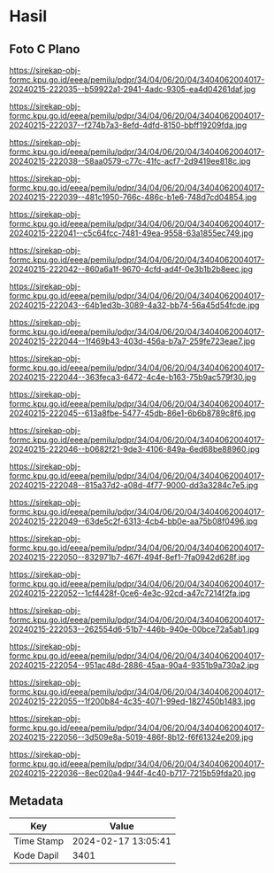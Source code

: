 # Hasil

## Foto C Plano

https://sirekap-obj-formc.kpu.go.id/eeea/pemilu/pdpr/34/04/06/20/04/3404062004017-20240215-222035--b59922a1-2941-4adc-9305-ea4d04261daf.jpg

https://sirekap-obj-formc.kpu.go.id/eeea/pemilu/pdpr/34/04/06/20/04/3404062004017-20240215-222037--f274b7a3-8efd-4dfd-8150-bbff19209fda.jpg

https://sirekap-obj-formc.kpu.go.id/eeea/pemilu/pdpr/34/04/06/20/04/3404062004017-20240215-222038--58aa0579-c77c-41fc-acf7-2d9419ee818c.jpg

https://sirekap-obj-formc.kpu.go.id/eeea/pemilu/pdpr/34/04/06/20/04/3404062004017-20240215-222039--481c1950-766c-486c-b1e6-748d7cd04854.jpg

https://sirekap-obj-formc.kpu.go.id/eeea/pemilu/pdpr/34/04/06/20/04/3404062004017-20240215-222041--c5c64fcc-7481-49ea-9558-63a1855ec749.jpg

https://sirekap-obj-formc.kpu.go.id/eeea/pemilu/pdpr/34/04/06/20/04/3404062004017-20240215-222042--860a6a1f-9670-4cfd-ad4f-0e3b1b2b8eec.jpg

https://sirekap-obj-formc.kpu.go.id/eeea/pemilu/pdpr/34/04/06/20/04/3404062004017-20240215-222043--64b1ed3b-3089-4a32-bb74-56a45d54fcde.jpg

https://sirekap-obj-formc.kpu.go.id/eeea/pemilu/pdpr/34/04/06/20/04/3404062004017-20240215-222044--1f469b43-403d-456a-b7a7-259fe723eae7.jpg

https://sirekap-obj-formc.kpu.go.id/eeea/pemilu/pdpr/34/04/06/20/04/3404062004017-20240215-222044--363feca3-6472-4c4e-b163-75b9ac579f30.jpg

https://sirekap-obj-formc.kpu.go.id/eeea/pemilu/pdpr/34/04/06/20/04/3404062004017-20240215-222045--613a8fbe-5477-45db-86e1-6b6b8789c8f6.jpg

https://sirekap-obj-formc.kpu.go.id/eeea/pemilu/pdpr/34/04/06/20/04/3404062004017-20240215-222046--b0682f21-9de3-4106-849a-6ed68be88960.jpg

https://sirekap-obj-formc.kpu.go.id/eeea/pemilu/pdpr/34/04/06/20/04/3404062004017-20240215-222048--815a37d2-a08d-4f77-9000-dd3a3284c7e5.jpg

https://sirekap-obj-formc.kpu.go.id/eeea/pemilu/pdpr/34/04/06/20/04/3404062004017-20240215-222049--63de5c2f-6313-4cb4-bb0e-aa75b08f0496.jpg

https://sirekap-obj-formc.kpu.go.id/eeea/pemilu/pdpr/34/04/06/20/04/3404062004017-20240215-222050--832971b7-467f-494f-8ef1-7fa0942d628f.jpg

https://sirekap-obj-formc.kpu.go.id/eeea/pemilu/pdpr/34/04/06/20/04/3404062004017-20240215-222052--1cf4428f-0ce6-4e3c-92cd-a47c7214f2fa.jpg

https://sirekap-obj-formc.kpu.go.id/eeea/pemilu/pdpr/34/04/06/20/04/3404062004017-20240215-222053--262554d6-51b7-446b-940e-00bce72a5ab1.jpg

https://sirekap-obj-formc.kpu.go.id/eeea/pemilu/pdpr/34/04/06/20/04/3404062004017-20240215-222054--951ac48d-2886-45aa-90a4-9351b9a730a2.jpg

https://sirekap-obj-formc.kpu.go.id/eeea/pemilu/pdpr/34/04/06/20/04/3404062004017-20240215-222055--1f200b84-4c35-4071-99ed-1827450b1483.jpg

https://sirekap-obj-formc.kpu.go.id/eeea/pemilu/pdpr/34/04/06/20/04/3404062004017-20240215-222056--3d509e8a-5019-486f-8b12-f6f61324e209.jpg

https://sirekap-obj-formc.kpu.go.id/eeea/pemilu/pdpr/34/04/06/20/04/3404062004017-20240215-222036--8ec020a4-944f-4c40-b717-7215b59fda20.jpg


## Metadata

| Key        | Value               |
| ---------- | ------------------- |
| Time Stamp | 2024-02-17 13:05:41 |
| Kode Dapil | 3401                |



